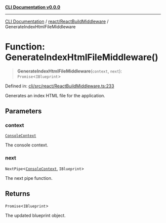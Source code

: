 [**CLI Documentation v0.0.0**](../../../README.md)

***

[CLI Documentation](../../../modules.md) / [react/ReactBuildMiddleware](../README.md) / GenerateIndexHtmlFileMiddleware

# Function: GenerateIndexHtmlFileMiddleware()

> **GenerateIndexHtmlFileMiddleware**(`context`, `next`): `Promise`\<`IBlueprint`\>

Defined in: [cli/src/react/ReactBuildMiddleware.ts:233](https://github.com/stonemjs/cli/blob/9e518a2b8256b5ebc9e0e69a80ac84eb1fb59bf9/src/react/ReactBuildMiddleware.ts#L233)

Generates an index HTML file for the application.

## Parameters

### context

[`ConsoleContext`](../../../declarations/interfaces/ConsoleContext.md)

The console context.

### next

`NextPipe`\<[`ConsoleContext`](../../../declarations/interfaces/ConsoleContext.md), `IBlueprint`\>

The next pipe function.

## Returns

`Promise`\<`IBlueprint`\>

The updated blueprint object.
